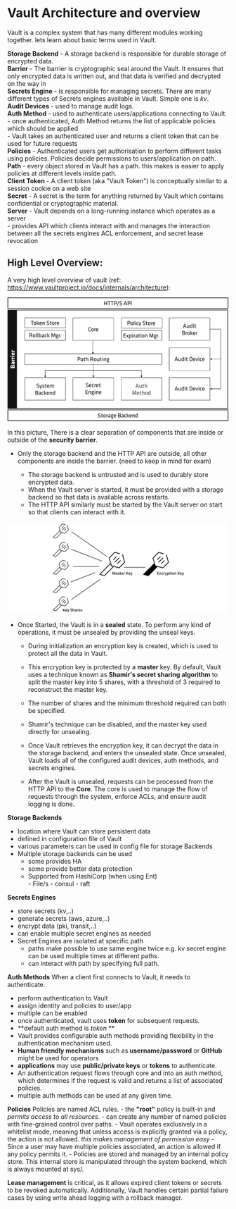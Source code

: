 # Vault Architecture and overview

Vault is a complex system that has many different modules working together. lets learn about basic terms used in Vault.


**Storage Backend** - A storage backend is responsible for durable storage of encrypted data.   
**Barrier** - The barrier is cryptographic seal around the Vault. It ensures that only encrypted data is written out, and that data is verified and decrypted on the way in  
**Secrets Engine** -  is responsible for managing secrets. There are many different types of Secrets engines available in Vault. Simple one is *kv*.   
**Audit Devices** - used to manage audit logs.  
**Auth Method** - used to authenticate users/applications connecting to Vault.  
    - once authenticated, Auth Method returns the list of applicable policies which should be applied  
    - Vault takes an authenticated user and returns a client token that can be used for future requests  
**Policies** - Authenticated users get authorisation to perform different tasks using policies. Policies decide permissions to users/application on path.  
**Path** - every object stored in Vault has a path. this makes is easier to apply policies at different levels inside path.  
**Client Token** - A client token (aka "Vault Token") is conceptually similar to a session cookie on a web site  
**Secret** - A secret is the term for anything returned by Vault which contains confidential or cryptographic material.  
**Server** - Vault depends on a long-running instance which operates as a server  
    - provides API which clients interact with and manages the interaction between all the secrets engines ACL enforcement, and secret lease revocation	  

  

## High Level Overview:

A very high level overview of vault (ref: https://www.vaultproject.io/docs/internals/architecture):

![Alt text](../../images/Vault_Arch_layers.png?raw=true "Vault_Arch_Layers")


In this picture, There is a clear separation of components that are inside or outside of the **security barrier**. 

- Only the storage backend and the HTTP API are outside, all other components are inside the barrier. (need to keep in mind for exam)

    - The storage backend is untrusted and is used to durably store encrypted data.
    - When the Vault server is started, it must be provided with a storage backend so that data is available across restarts. 
    - The HTTP API similarly must be started by the Vault server on start so that clients can interact with it.

  
    

![Alt text](../../images/vault-shamir-secret-sharing.png?raw=true "Shamir-Secret-Sharing")

  
    

- Once Started, the Vault is in a **sealed** state. To perform any kind of operations, it must be unsealed by providing the unseal keys. 
    - During initialization an encryption key is created, which is used to protect all the data in Vault. 
    - This encryption key is protected by a **master** key. By default, Vault uses a technique known as **Shamir's secret sharing algorithm** to split the master key into 5 shares, with a threshold of 3 required to reconstruct the master key.
    - The number of shares and the minimum threshold required can both be specified. 
    - Shamir's technique can be disabled, and the master key used directly for unsealing. 
    - Once Vault retrieves the encryption key, it can decrypt the data in the storage backend, and enters the unsealed state. Once unsealed, Vault loads all of the configured audit devices, auth methods, and secrets engines.
 
    - After the Vault is unsealed, requests can be processed from the HTTP API to the **Core**. The core is used to manage the flow of requests through the system, enforce ACLs, and ensure audit logging is done.



**Storage Backends**
- location where Vault can store persistent data  
- defined in configuration file of Vault  
- various parameters can be used in config file for storage Backends  
- Multiple storage backends can be used  
    - some provides HA  
    - some provide better data protection  
    - Supported from HashiCorp (when using Ent)  
           - File/s
           - consul
           - raft


**Secrets Engines**
- store secrets (kv,..)  
- generate secrets (aws, azure,..)  
- encrypt data (pki, transit,..)  
- can enable multiple secret engines as needed  
- Secret Engines are isolated at specific path  
    - paths make possible to use same engine twice e.g. kv secret engine can be used multiple times at different paths.  
    - can interact with path by specifying full path.  


**Auth Methods**
When a client first connects to Vault, it needs to authenticate.   
- perform authentication to Vault  
- assign identity and policies to user/app  
- multiple can be enabled  
- once authenticated, vault uses **token** for subsequent requests.  
- **default auth method is _token_ **  
- Vault provides configurable auth methods providing flexibility in the authentication mechanism used. 
- **Human friendly mechanisms** such as **username/password** or **GitHub** might be used for operators 
- **applications** may use **public/private keys** or **tokens** to authenticate. 
- An authentication request flows through core and into an auth method, which determines if the request is valid and returns a list of associated policies.
- multiple auth methods can be used at any given time.
 

**Policies**
Policies are named ACL rules. 
    - the **"root"** policy is built-in and *permits access to all resources*. 
    - can create any number of named policies with fine-grained control over paths. 
    - Vault operates exclusively in a whitelist mode, meaning that unless access is explicitly granted via a policy, the action is not allowed. *this makes management of permission easy*
    - Since a user may have multiple policies associated, an action is allowed if any policy permits it. 
    - Policies are stored and managed by an internal policy store. This internal store is manipulated through the system backend, which is always mounted at sys/.
    
    

**Lease management** is critical, as it allows expired client tokens or secrets to be revoked automatically. 
Additionally, Vault handles certain partial failure cases by using write ahead logging with a rollback manager. 
